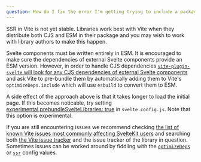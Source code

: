 ```yaml
---
question: How do I fix the error I'm getting trying to include a package?
---
```


SSR in Vite is not yet stable. Libraries work best with Vite when they distribute both CJS and ESM in their package and you may wish to work with library authors to make this happen.

Svelte components must be written entirely in ESM. It is encouraged to make sure the dependencies of external Svelte components provide an ESM version. However, in order to handle CJS dependencies [`vite-plugin-svelte` will look for any CJS dependencies of external Svelte components](https://github.com/sveltejs/vite-plugin-svelte/blob/main/docs/faq.md#what-is-going-on-with-vite-and-pre-bundling-dependencies) and ask Vite to pre-bundle them by automatically adding them to Vite's `optimizeDeps.include` which will use `esbuild` to convert them to ESM.

A side effect of the approach above is that it takes longer to load the initial page. If this becomes noticable, try setting [experimental.prebundleSvelteLibraries: true](https://github.com/sveltejs/vite-plugin-svelte/blob/main/docs/config.md#prebundlesveltelibraries) in `svelte.config.js`. Note that this option is experimental.

If you are still encountering issues we recommend checking [the list of known Vite issues most commonly affecting SvelteKit users](https://github.com/sveltejs/kit/issues/2086) and searching both [the Vite issue tracker](https://github.com/vitejs/vite/issues) and the issue tracker of the library in question. Sometimes issues can be worked around by fiddling with the [`optimizeDeps`](https://vitejs.dev/config/#dep-optimization-options) or [`ssr`](https://vitejs.dev/config/#ssr-options) config values.
